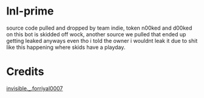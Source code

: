 # lnl-prime
source code pulled and dropped by team indie, token n00ked and d00ked on this bot is skidded off wock, another source we pulled that ended up getting leaked anyways even tho i told the owner i wouldnt leak it due to shit like this happening where skids have a playday.

# Credits 
 [invisible._.forriyal0007](https://discord.com/users/1112221047555629199)
